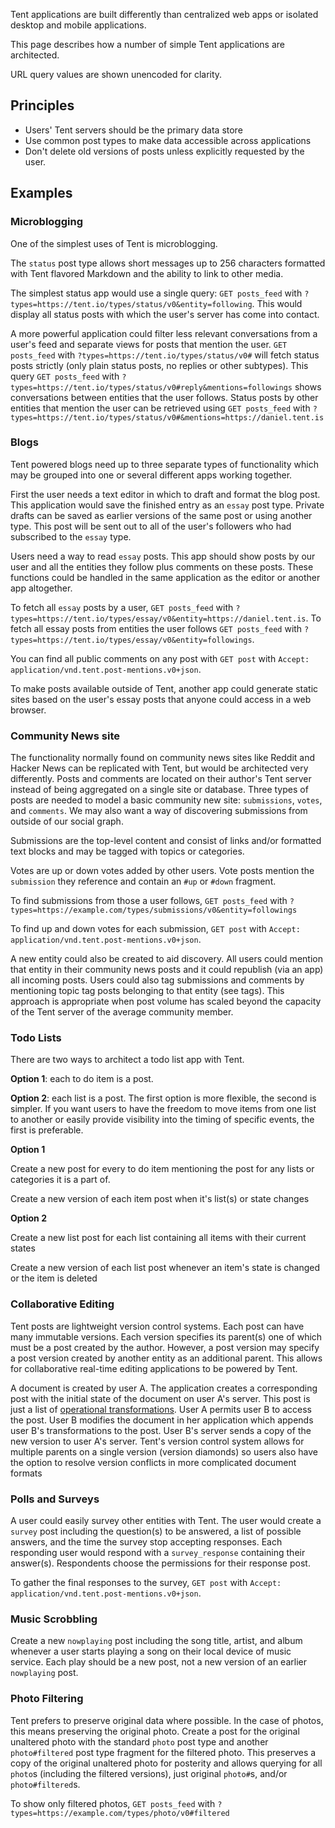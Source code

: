 Tent applications are built differently than centralized web apps or isolated
desktop and mobile applications.

This page describes how a number of simple Tent applications are architected.

URL query values are shown unencoded for clarity.

## Principles

 - Users' Tent servers should be the primary data store
 - Use common post types to make data accessible across applications
 - Don't delete old versions of posts unless explicitly requested by the user.

## Examples

### Microblogging

One of the simplest uses of Tent is microblogging.

The `status` post type allows short messages up to 256 characters formatted with
Tent flavored Markdown and the ability to link to other media.

The simplest status app would use a single query: `GET posts_feed` with
`?types=https://tent.io/types/status/v0&entity=following`. This would display
all status posts with which the user's server has come into contact.

A more powerful application could filter less relevant conversations from
a user's feed and separate views for posts that mention the user. `GET
posts_feed` with `?types=https://tent.io/types/status/v0#` will fetch status
posts strictly (only plain status posts, no replies or other subtypes). This
query `GET posts_feed` with
`?types=https://tent.io/types/status/v0#reply&mentions=followings` shows
conversations between entities that the user follows. Status posts by other
entities that mention the user can be retrieved using `GET posts_feed` with
`?types=https://tent.io/types/status/v0#&mentions=https://daniel.tent.is`

### Blogs

Tent powered blogs need up to three separate types of functionality which may be
grouped into one or several different apps working together.

First the user needs a text editor in which to draft and format the blog post.
This application would save the finished entry as an `essay` post type. Private
drafts can be saved as earlier versions of the same post or using another type.
This post will be sent out to all of the user's followers who had subscribed to
the `essay` type.

Users need a way to read `essay` posts. This app should show posts by our user
and all the entities they follow plus comments on these posts. These functions
could be handled in the same application as the editor or another app
altogether.

To fetch all `essay` posts by a user, `GET posts_feed` with
`?types=https://tent.io/types/essay/v0&entity=https://daniel.tent.is`. To fetch
all essay posts from entities the user follows `GET posts_feed` with
`?types=https://tent.io/types/essay/v0&entity=followings`.

You can find all public comments on any post with `GET post` with `Accept:
application/vnd.tent.post-mentions.v0+json`.

To make posts available outside of Tent, another app could generate static sites
based on the user's essay posts that anyone could access in a web browser.

### Community News site

The functionality normally found on community news sites like Reddit and Hacker
News can be replicated with Tent, but would be architected very differently.
Posts and comments are located on their author's Tent server instead of being
aggregated on a single site or database. Three types of posts are needed to
model a basic community new site: `submissions`, `votes`, and `comments`. We may
also want a way of discovering submissions from outside of our social graph.

Submissions are the top-level content and consist of links and/or formatted text
blocks and may be tagged with topics or categories.

Votes are up or down votes added by other users. Vote posts mention the
`submission` they reference and contain an `#up` or `#down` fragment.

To find submissions from those a user follows, `GET posts_feed` with
`?types=https://example.com/types/submissions/v0&entity=followings`

To find up and down votes for each submission, `GET post` with `Accept:
application/vnd.tent.post-mentions.v0+json`.

A new entity could also be created to aid discovery. All users could mention
that entity in their community news posts and it could republish (via an app)
all incoming posts. Users could also tag submissions and comments by mentioning
topic tag posts belonging to that entity (see tags). This approach is
appropriate when post volume has scaled beyond the capacity of the Tent server
of the average community member.


### Todo Lists

There are two ways to architect a todo list app with Tent.

**Option 1**: each to do item is a post.

**Option 2**: each list is a post. The first option is more flexible, the second
is simpler. If you want users to have the freedom to move items from one list to
another or easily provide visibility into the timing of specific events, the
first is preferable.

**Option 1**

Create a new post for every to do item mentioning the post for any lists or
categories it is a part of.

Create a new version of each item post when it's list(s) or state changes

**Option 2**

Create a new list post for each list containing all items with their current
states

Create a new version of each list post whenever an item's state is changed or
the item is deleted

### Collaborative Editing

Tent posts are lightweight version control systems. Each post can have many
immutable versions. Each version specifies its parent(s) one of which must be
a post created by the author. However, a post version may specify a post version
created by another entity as an additional parent. This allows for collaborative
real-time editing applications to be powered by Tent.

A document is created by user A. The application creates a corresponding post
with the initial state of the document on user A's server. This post is just
a list of [operational
transformations](https://en.wikipedia.org/wiki/Operational_transformation). User
A permits user B to access the post. User B modifies the document in her
application which appends user B's transformations to the post. User B's server
sends a copy of the new version to user A's server. Tent's version control
system allows for multiple parents on a single version (version diamonds) so
users also have the option to resolve version conflicts in more complicated
document formats

### Polls and Surveys

A user could easily survey other entities with Tent. The user would create
a `survey` post including the question(s) to be answered, a list of possible
answers, and the time the survey stop accepting responses. Each responding user
would respond with a `survey_response` containing their answer(s). Respondents
choose the permissions for their response post.

To gather the final responses to the survey, `GET post` with `Accept:
application/vnd.tent.post-mentions.v0+json`.

### Music Scrobbling

Create a new `nowplaying` post including the song title, artist, and album
whenever a user starts playing a song on their local device of music service.
Each play should be a new post, not a new version of an earlier `nowplaying`
post.

### Photo Filtering

Tent prefers to preserve original data where possible. In the case of photos,
this means preserving the original photo. Create a post for the original
unaltered photo with the standard `photo` post type and another `photo#filtered`
post type fragment for the filtered photo. This preserves a copy of the original
unaltered photo for posterity and allows querying for all `photo`s (including
the filtered versions), just original `photo#`s, and/or `photo#filtered`s.

To show only filtered photos, `GET posts_feed` with
`?types=https://example.com/types/photo/v0#filtered`

